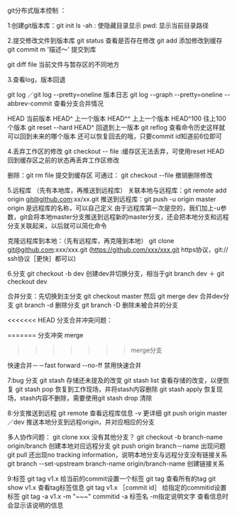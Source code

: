 git分布式版本控制
：

1:创建git版本库：git init
ls -ah : 使隐藏目录显示    pwd: 显示当前目录路径

2.提交修改文件到版本库
git status 查看是否存在修改
git add <file>  添加修改到缓存
git commit m '描述～' 提交到库

git diff file  当前文件与暂存区的不同地方

3.查看log，版本回退

git log ／git log --pretty=oneline 版本日志
git log --graph --pretty=oneline --abbrev-commit 查看分支合并情况


HEAD       当前版本
HEAD^      上一个版本
HEAD^^     上上一个版本
HEAD^100   往上100个版本
git reset --hard HEAD^  回退到上一版本
git reflog 查看命令历史这样就可以回到未来的哪个版本
还可以恢复回去的哦，只要commit id知道前6位即可

4.丢弃工作区的修改
git checkout -- file :缓存区无法丢弃，可使用reset HEAD 回到缓存区之前的状态再丢弃工作区修改

删除：git rm file 提交到缓存区
可通过： git checkout --file 撤销删除修改

5.远程库
（先有本地库，再推送到远程库）
关联本地与远程库：git remote add origin git@github.com:xx/xx.git
推送到远程库：git push  -u origin master
origin 是远程库的名称，可以自己定义
由于远程库第一次是空的，我们加上-u参数，git会将本地master分支推送到远程新的master分支，还会把本地分支和远程分支关联起来，以后就可以简化命令

克隆远程库到本地：（先有远程库，再克隆到本地）
git clone git@github.com:xxx/xxx.git 
(https://github.com/xxx/xxx.git  https协议，git:// ssh协议［更快］都可以)

6.分支
git checkout -b dev 创建dev并切换分支，相当于git branch dev ＋ git checkout dev

合并分支：先切换到主分支 git checkout master  然后 git merge dev 合并dev分支
git branch -d <name> 删除分支
git branch -D <name> 删除未被合并的分支

<<<<<<< HEAD
分支合并冲突问题：
 
=======
分支冲突
merge

>>>>>>> merge分支

快速合并－－fast forward
--no-ff   禁用快速合并

7:bug 分支
git stash 存储还未提及的改变
git stash list 查看存储的改变，以便恢复
git stash pop 恢复到工作现场，并将stash内容删除
git stash apply 恢复现场，stash内容不删除，需要使用git stash drop 清除

8:分支推送到远程
git remote 查看远程库信息 -v 更详细
git push origin master／dev  推送本地分支到远程origin，并对应相应的分支

多人协作问题：
git clone xxx
没有其他分支？
git checkout -b branch-name origin/branch 创建本地对应远程分支
git push origin branch－name
出现问题
git pull
还出现no tracking information，说明本地分支与远程分支没有链接关系
git branch --set-upstream branch-name origin/branch-name 创建链接关系

9:标签
git tag v1.x 给当前的commit设置一个标签
git tag 查看所有的tag
git show v1.x 查看tag标签信息
git tag v1.x ［commit id］ 给指定的commitid设置标签
git tag -a v1.x -m "~~~" commitid    -a 标签名 -m指定说明文字 查看信息时会显示该说明的信息





